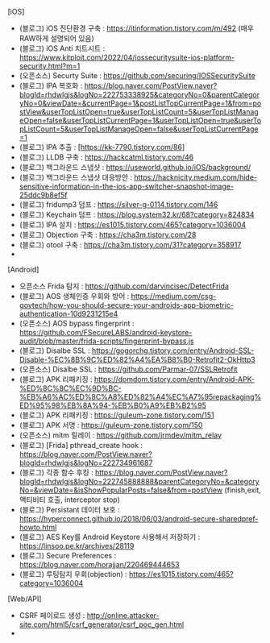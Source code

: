 [iOS]
- (블로그) iOS 진단환경 구축 : https://itinformation.tistory.com/m/492
  (매우 RAW하게 설명되어 있음)
- (블로그) iOS Anti 치트시트 : https://www.kitploit.com/2022/04/iossecuritysuite-ios-platform-security.html?m=1
- (오픈소스) Securty Suite : https://github.com/securing/IOSSecuritySuite
- (블로그) IPA 복호화 : https://blog.naver.com/PostView.naver?blogId=rhdwlgjs&logNo=222753338925&categoryNo=0&parentCategoryNo=0&viewDate=&currentPage=1&postListTopCurrentPage=1&from=postView&userTopListOpen=true&userTopListCount=5&userTopListManageOpen=false&userTopListCurrentPage=1&userTopListOpen=true&userTopListCount=5&userTopListManageOpen=false&userTopListCurrentPage=1
- (블로그) IPA 추출 : [https://kk-7790.tistory.com/86]
- (블로그) LLDB 구축 : https://hackcatml.tistory.com/46
- (블로그) 백그라운드 스냅샷 : https://useworld.github.io/iOS/background/
- (블로그) 백그라운드 스냅샷 대응방안 : https://hacknicity.medium.com/hide-sensitive-information-in-the-ios-app-switcher-snapshot-image-25ddc9b8ef5f
- (블로그) fridump3 덤프 : https://silver-g-0114.tistory.com/146
- (블로그) Keychain 덤프 : https://blog.system32.kr/68?category=824834
- (블로그) IPA 설치 : https://es1015.tistory.com/465?category=1036004
- (블로그) Objection 구축 : https://cha3m.tistory.com/28
- (블로그) otool 구축 : https://cha3m.tistory.com/31?category=358917
- 
[Android]
- 오픈소스 Frida 탐지 : https://github.com/darvincisec/DetectFrida
- (블로그) AOS 생체인증 우회와 방어 : https://medium.com/csg-govtech/how-you-should-secure-your-androids-app-biometric-authentication-10d9231215e4
- (오픈소스) AOS bypass fingerprint : https://github.com/FSecureLABS/android-keystore-audit/blob/master/frida-scripts/fingerprint-bypass.js
- (블로그) Disalbe SSL : https://gogorchg.tistory.com/entry/Android-SSL-Disable-%EC%8B%9C%ED%82%A4%EA%B8%B0-Retrofit2-OkHttp3
- (오픈소스) Disalbe SSL : https://github.com/Parmar-07/SSLRetrofit
- (블로그) APK 리패키징 : https://domdom.tistory.com/entry/Android-APK-%ED%8C%8C%EC%9D%BC-%EB%A6%AC%ED%8C%A8%ED%82%A4%EC%A7%95repackaging%ED%95%98%EB%8A%94-%EB%B0%A9%EB%B2%95
- (블로그) APK 리패키징 : https://guleum-zone.tistory.com/151
- (블로그) APK 서명 : https://guleum-zone.tistory.com/150
- (오픈소스) mitm 릴레이 : https://github.com/jrmdev/mitm_relay
- (블로그) [Frida] pthread_create hook : https://blog.naver.com/PostView.naver?blogId=rhdwlgjs&logNo=222734961687
- (블로그) 각종 함수 후킹 : https://blog.naver.com/PostView.naver?blogId=rhdwlgjs&logNo=222745888888&parentCategoryNo=&categoryNo=&viewDate=&isShowPopularPosts=false&from=postView
  (finish,exit, 액티비티 호출, interceptor stop)
- (블로그) Persistant 데이터 보호 : https://hyperconnect.github.io/2018/06/03/android-secure-sharedpref-howto.html
- (블로그) AES Key를 Android Keystore 사용해서 저장하기 : https://linsoo.pe.kr/archives/28119
- (블로그) Secure Preferences : https://blog.naver.com/horajjan/220469444653 
- (블로그) 루팅탐지 우회(objection) : https://es1015.tistory.com/465?category=1036004

[Web/API]
 - CSRF 페이로드 생성 : http://online.attacker-site.com/html5/csrf_generator/csrf_poc_gen.html
 - 
